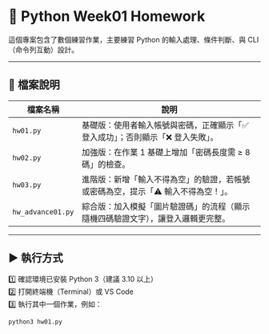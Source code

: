 # 🐍 Python Week01 Homework

這個專案包含了數個練習作業，主要練習 Python 的輸入處理、條件判斷、與 CLI（命令列互動）設計。

---

## 📁 檔案說明

| 檔案名稱 | 說明 |
|-----------|------|
| `hw01.py` | 基礎版：使用者輸入帳號與密碼，正確顯示「✅ 登入成功」；否則顯示「❌ 登入失敗」。 |
| `hw02.py` | 加強版：在作業 1 基礎上增加「密碼長度需 ≥ 8 碼」的檢查。 |
| `hw03.py` | 進階版：新增「輸入不得為空」的驗證，若帳號或密碼為空，提示「⚠️ 輸入不得為空！」。 |
| `hw_advance01.py` | 綜合版：加入模擬「圖片驗證碼」的流程（顯示隨機四碼驗證文字），讓登入邏輯更完整。 |

---

## ▶️ 執行方式

1️⃣ 確認環境已安裝 Python 3（建議 3.10 以上）  
2️⃣ 打開終端機（Terminal）或 VS Code  
3️⃣ 執行其中一個作業，例如：

```bash
python3 hw01.py
